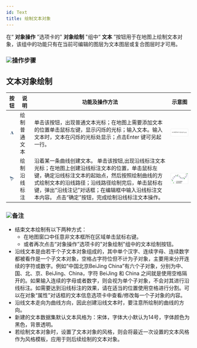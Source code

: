 ```yaml
---
id: Text
title: 绘制文本对象  
---  
```

在“ **对象操作** ”选项卡的" **对象绘制** "组中“ **文本**
”按钮用于在地图上绘制文本对象，该组中的功能只有在当前可编辑的图层为文本图层或复合图层时才可用。

### ![](../../../img/read.gif)操作步骤

 文本对象绘制  
 ---  
  
 按钮|说明|功能及操作方法|示意图 
 --|--|--|--| 
![](img/textButton.png) | 绘制普通文本 |单击该按钮，出现普通文本光标；在地图上需要添加文本的位置单击鼠标左键，显示闪烁的光标；输入文本。输入文本时，文本在闪烁的光标处显示；点击Enter 键可另起一行。 | ![](img/drawText.png)  
 ![](img/alongLineTextButton.png) | 绘制沿线标注 |  沿着某一条曲线创建文本。 单击该按钮,出现沿线标注文本光标；在地图上创建沿线标注文本的位置，单击鼠标左键，确定沿线标注文本的起始点，然后按照绘制曲线的方式绘制文本的沿线路径；沿线路径绘制完后，单击鼠标右键，弹出“沿线注记”对话框；在编辑框中输入沿线标注文本内容。 点击“确定”按钮，完成绘制沿线标注文本操作。  |![](img/drawAlongLintText.png)  
  
### ![](../../../img/read.gif)备注

  * 结束文本绘制有以下两种方式： 
    * 在地图窗口中任意非文本框所在区域单击鼠标右键。
    * 或者再次点击“对象操作”选项卡的"对象绘制"组中的文本绘制按钮。
  * 沿线文本是由若干个子文本对象组成的，其中单个汉字、连续字母、连续数字都被看作是一个子文本对象，空格占字符位但不计为子对象，主要用来分开连续的字符或数字。例如“中国北京BeiJing China”有六个子对象，分别为中、国、北、京、BeiJing、China，字符 BeiJing 和 China 之间就是使用空格隔开的。如果输入连续的字母或者数字，则会视为单个子对象，不会对其进行沿线标注。如需要达到沿线标注的效果，请在适当的位置使用空格进行分割。可以在对象“属性”对话框的文本信息选项卡中查看/修改每一个子对象的内容。 
  * 沿线文本走向为曲线方向，因此创建沿线文本时，要注意所绘制的曲线的方向。
  * 新建的文本数据集默认文本风格为：宋体，字体大小默认为14号，字体颜色为黑色，背景透明。
  * 若绘制文本对象时，设置了文本对象的风格，则会将最近一次设置的文本风格作为风格模板，应用于则后续绘制的文本对象。


